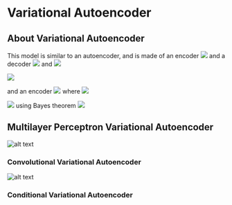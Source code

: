 # Variational Autoencoder



## About Variational Autoencoder

This model is similar to an autoencoder, and is made of an encoder <img src="https://render.githubusercontent.com/render/math?math=\mathcal{Q}: \mathcal{D} \mapsto \mathcal{Z}"> and a decoder <img src="https://render.githubusercontent.com/render/math?math=\mathcal{R}: \mathcal{Z} \mapsto \mathcal{D}"> and  <img src="https://render.githubusercontent.com/render/math?math=\forall x \in \mathcal{D},  x \sim \mathcal{R} \circ \mathcal{Q} (x)"> <br>

<img src="https://render.githubusercontent.com/render/math?math=\forall x \in \mathcal{D},  x \sim \mathcal{R} \circ \mathcal{Q} (x) = \mathcal{P}"> 

and an encoder 
<img src="https://render.githubusercontent.com/render/math?math=\mathcal{Q}">  where  <img src="https://render.githubusercontent.com/render/math?math=\forall x \in \mathcal{D}, \exists z \in \mathcal{z} / \mathcal{Q} (x) = z">

<img src="https://render.githubusercontent.com/render/math?math=\mathcal{P}_\theta (x) = \int_{\mathcal{Z}} \mathcal{P}_{\theta}(x,z) "> using Bayes theorem <img src="https://render.githubusercontent.com/render/math?math=\mathcal{P}_\theta (x) = \int_{\mathcal{Z}} \mathcal{P}_{\theta}(x | z)\mathcal{P}(z)">



## Multilayer Perceptron Variational Autoencoder

![alt text](https://github.com/nakmuayFarang/start-with-MNIST/blob/master/img/vae-mlp.jpg)


### Convolutional Variational Autoencoder
![alt text](https://github.com/nakmuayFarang/start-with-MNIST/blob/master/img/vae_cnn.jpg)


### Conditional Variational Autoencoder

